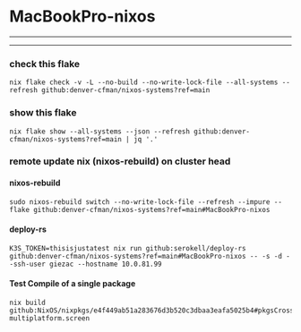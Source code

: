 # MacBookPro-nixos
---

---
### check this flake
```
nix flake check -v -L --no-build --no-write-lock-file --all-systems --refresh github:denver-cfman/nixos-systems?ref=main
```

### show this flake
```
nix flake show --all-systems --json --refresh github:denver-cfman/nixos-systems?ref=main | jq '.'
```

### remote update nix (nixos-rebuild) on cluster head
#### nixos-rebuild
```
sudo nixos-rebuild switch --no-write-lock-file --refresh --impure --flake github:denver-cfman/nixos-systems?ref=main#MacBookPro-nixos
```
#### deploy-rs
```
K3S_TOKEN=thisisjustatest nix run github:serokell/deploy-rs github:denver-cfman/nixos-systems?ref=main#MacBookPro-nixos -- -s -d --ssh-user giezac --hostname 10.0.81.99
```

#### Test Compile of a single package
```
nix build github:NixOS/nixpkgs/e4f449ab51a283676d3b520c3dbaa3eafa5025b4#pkgsCross.aarch64-multiplatform.screen
```
